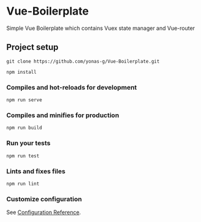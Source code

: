 # Vue-Boilerplate

Simple Vue Boilerplate which contains Vuex state manager and Vue-router

## Project setup

```
git clone https://github.com/yonas-g/Vue-Boilerplate.git
```
```
npm install
```

### Compiles and hot-reloads for development
```
npm run serve
```

### Compiles and minifies for production
```
npm run build
```

### Run your tests
```
npm run test
```

### Lints and fixes files
```
npm run lint
```

### Customize configuration
See [Configuration Reference](https://cli.vuejs.org/config/).

